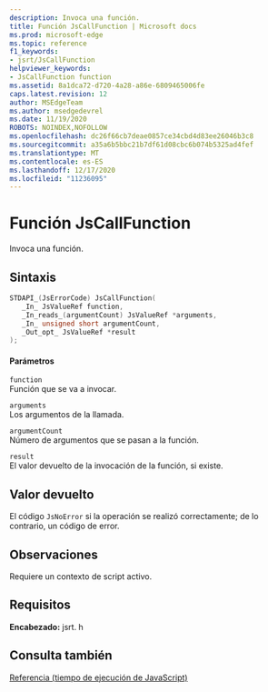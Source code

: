 ```yaml
---
description: Invoca una función.
title: Función JsCallFunction | Microsoft docs
ms.prod: microsoft-edge
ms.topic: reference
f1_keywords:
- jsrt/JsCallFunction
helpviewer_keywords:
- JsCallFunction function
ms.assetid: 8a1dca72-d720-4a28-a86e-6809465006fe
caps.latest.revision: 12
author: MSEdgeTeam
ms.author: msedgedevrel
ms.date: 11/19/2020
ROBOTS: NOINDEX,NOFOLLOW
ms.openlocfilehash: dc26f66cb7deae0857ce34cbd4d83ee26046b3c8
ms.sourcegitcommit: a35a6b5bbc21b7df61d08cbc6b074b5325ad4fef
ms.translationtype: MT
ms.contentlocale: es-ES
ms.lasthandoff: 12/17/2020
ms.locfileid: "11236095"
---
```

# Función JsCallFunction

Invoca una función.  
  
## Sintaxis  
  
```cpp  
STDAPI_(JsErrorCode) JsCallFunction(  
   _In_ JsValueRef function,  
   _In_reads_(argumentCount) JsValueRef *arguments,  
   _In_ unsigned short argumentCount,  
   _Out_opt_ JsValueRef *result  
);  
```  
  
#### Parámetros  
 `function`  
 Función que se va a invocar.  
  
 `arguments`  
 Los argumentos de la llamada.  
  
 `argumentCount`  
 Número de argumentos que se pasan a la función.  
  
 `result`  
 El valor devuelto de la invocación de la función, si existe.  
  
## Valor devuelto  
 El código `JsNoError` si la operación se realizó correctamente; de lo contrario, un código de error.  
  
## Observaciones  
 Requiere un contexto de script activo.  
  
## Requisitos  
 **Encabezado:** jsrt. h  
  
## Consulta también  
 [Referencia (tiempo de ejecución de JavaScript)](../chakra-hosting/reference-javascript-runtime.md)
